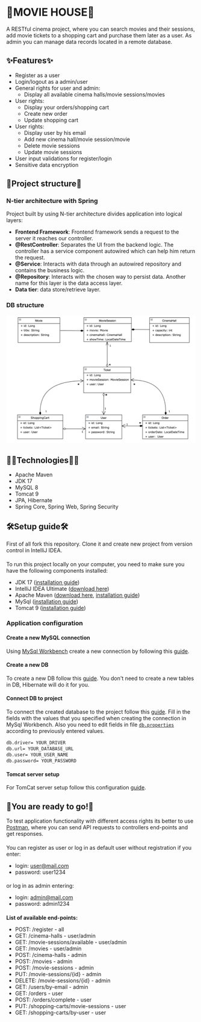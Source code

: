 # 🎥MOVIE HOUSE🎥
A RESTful cinema project, where you can search movies and their sessions, add movie tickets to a shopping cart and purchase them later as a user.
As admin you can manage data records located in a remote database.

## ✨Features✨
* Register as a user
* Login/logout as a admin/user
* General rights for user and admin:
  * Display all available cinema halls/movie sessions/movies
* User rights:
  * Display your orders/shopping cart
  * Create new order
  * Update shopping cart
* User rights:
  * Display user by his email
  * Add new cinema hall/movie session/movie
  * Delete movie sessions
  * Update movie sessions
* User input validations for register/login
* Sensitive data encryption

## 🧬Project structure🧬
### N-tier architecture with Spring
Project built by using N-tier architecture divides application
into logical layers:
* **Frontend Framework**: Frontend framework sends a request to the server it reaches our controller.
* **@RestController**: Separates the UI from the backend logic. The controller has a service component autowired which can help him return the request.
* **@Service**: Interacts with data through an autowired repository and contains the business logic.
* **@Repository**: Interacts with the chosen way to persist data. Another name for this layer is the data access layer.
* **Data tier**: data store/retrieve layer.
### DB structure
![img.png](img.png)
## 👩‍💻Technologies👩‍💻
* Apache Maven
* JDK 17
* MySQL 8
* Tomcat 9
* JPA, Hibernate
* Spring Core, Spring Web, Spring Security

## 🛠Setup guide🛠

First of all fork this repository. Clone it and create new project from version control in IntelliJ IDEA.
####
To run this project locally on your computer, you need to make sure you have the following components installed:
* JDK 17 ([installation guide](https://docs.oracle.com/en/java/javase/17/install/overview-jdk-installation.html#GUID-8677A77F-231A-40F7-98B9-1FD0B48C346A))
* IntelliJ IDEA Ultimate ([download here](https://www.jetbrains.com/idea/download/#section=windows))
* Apache Maven ([download here](https://maven.apache.org/download.cgi), [installation guide](https://maven.apache.org/install.html))
* MySql ([installation guide](https://dev.mysql.com/doc/mysql-installation-excerpt/8.0/en/))
* Tomcat 9 ([installation guide](https://medium.com/@ngotantien/how-to-install-apache-tomcat-9-on-windows-mac-os-x-ubuntu-and-get-started-with-java-servlet-45f959d7ee0a))

### Application configuration
#### Create a new MySQL connection
Using [MySql Workbench](https://dev.mysql.com/downloads/workbench/) create a new connection by following this [guide](https://dev.mysql.com/doc/workbench/en/wb-getting-started-tutorial-create-connection.html).

#### Create a new DB
To create a new DB follow this [guide](https://www.theserverside.com/blog/Coffee-Talk-Java-News-Stories-and-Opinions/How-to-create-a-database-schema-with-the-MySQL-Workbench).
You don't need to create a new tables in DB, Hibernate will do it for you.

#### Connect DB to project
To connect the created database to the project follow this [guide](https://www.jetbrains.com/help/idea/mysql.html).
Fill in the fields with the values that you specified when creating the connection in MySql Workbench.
Also you need to edit fields in file [`db.properties`](src/main/resources/db.properties) according to previously entered values.
```
db.driver= YOUR_DRIVER
db.url= YOUR_DATABASE_URL
db.user= YOUR_USER_NAME
db.password= YOUR_PASSWORD
```

#### Tomcat server setup
For TomCat server setup follow this configuration [guide](https://mkyong.com/intellij/intellij-idea-run-debug-web-application-on-tomcat/).

## 🚀You are ready to go!🚀
To test application functionality with different access rights 
its better to use [Postman](https://www.postman.com/downloads/), 
where you can send API requests to controllers end-points and get responses.
####
You can register as user or log in as default user without registration if you 
enter:
* login: user@mail.com
* password: user1234
####
or log in as admin entering:
* login: admin@mail.com
* password: admin1234
####
**List of available end-points:**
* POST: /register - all
* GET: /cinema-halls - user/admin
* GET: /movie-sessions/available - user/admin
* GET: /movies - user/admin
* POST: /cinema-halls - admin
* POST: /movies - admin
* POST: /movie-sessions - admin
* PUT: /movie-sessions/{id} - admin
* DELETE: /movie-sessions/{id} - admin
* GET: /users/by-email - admin
* GET: /orders - user
* POST: /orders/complete - user
* PUT: /shopping-carts/movie-sessions - user
* GET: /shopping-carts/by-user - user

